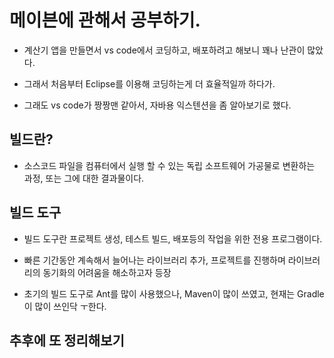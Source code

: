 # 메이븐에 관해서 공부하기.

* 계산기 앱을 만들면서 vs code에서 코딩하고, 배포하려고 해보니 꽤나 난관이 많았다.

* 그래서 처음부터 Eclipse를 이용해 코딩하는게 더 효율적일까 하다가.

* 그래도 vs code가 짱짱맨 같아서, 자바용 익스텐션을 좀 알아보기로 했다.


## 빌드란?

- 소스코드 파일을 컴퓨터에서 실행 할 수 있는 독립 소프트웨어 가공물로 변환하는 과정, 또는 그에 대한 결과물이다.

## 빌드 도구
- 빌드 도구란 프로젝트 생성, 테스트 빌드, 배포등의 작업을 위한 전용 프로그램이다.

- 빠른 기간동안 계속해서 늘어나는 라이브러리 추가, 프로젝트를 진행하며 라이브러리의 동기화의 어려움을 해소하고자 등장

- 초기의 빌드 도구로 Ant를 많이 사용했으나, Maven이 많이 쓰였고, 현재는 Gradle이 많이 쓰인닥 ㅜ한다.


## 추후에 또 정리해보기